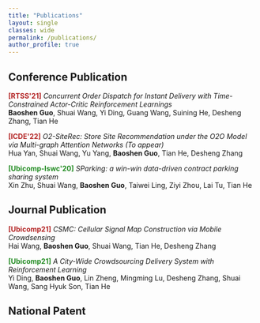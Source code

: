 ```yaml
---
title: "Publications"
layout: single
classes: wide
permalink: /publications/
author_profile: true
---
```


## Conference Publication

<span style="color:Firebrick;font-weight:bold">[RTSS'21]</span> *Concurrent Order Dispatch for Instant Delivery with Time-Constrained Actor-Critic Reinforcement Learnings* <br>
**Baoshen Guo**, Shuai Wang, Yi Ding, Guang Wang, Suining He, Desheng Zhang, Tian He<br>

<span style="color:Firebrick;font-weight:bold">[ICDE'22]</span> *O2-SiteRec: Store Site Recommendation under the O2O Model via Multi-graph Attention Networks (To appear)* <br>
Hua Yan, Shuai Wang, Yu Yang, **Baoshen Guo**, Tian He, Desheng Zhang<br>

<span style="color:Forestgreen;font-weight:bold">[Ubicomp-Iswc'20]</span> *SParking: a win-win data-driven contract parking sharing system* <br>
Xin Zhu, Shuai Wang, **Baoshen Guo**, Taiwei Ling, Ziyi Zhou, Lai Tu, Tian He<br>


## Journal Publication

<span style="color:Firebrick;font-weight:bold">[Ubicomp21]</span> *CSMC: Cellular Signal Map Construction via Mobile Crowdsensing* <br>
Hai Wang, **Baoshen Guo**, Shuai Wang, Tian He, Desheng Zhang<br>

<span style="color:Forestgreen;font-weight:bold">[Ubicomp21]</span> *A City-Wide Crowdsourcing Delivery System with Reinforcement Learning* <br>
Yi Ding, **Baoshen Guo**, Lin Zheng, Mingming Lu, Desheng Zhang, Shuai Wang, Sang Hyuk Son, Tian He<br>


## National Patent

